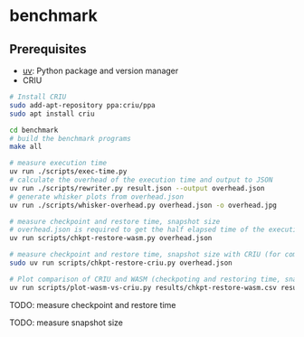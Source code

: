 # benchmark

## Prerequisites

- [uv](https://github.com/astral-sh/uv): Python package and version manager
- CRIU

```bash
# Install CRIU
sudo add-apt-repository ppa:criu/ppa
sudo apt install criu

cd benchmark
# build the benchmark programs
make all

# measure execution time
uv run ./scripts/exec-time.py
# calculate the overhead of the execution time and output to JSON
uv run ./scripts/rewriter.py result.json --output overhead.json
# generate whisker plots from overhead.json
uv run ./scripts/whisker-overhead.py overhead.json -o overhead.jpg

# measure checkpoint and restore time, snapshot size
# overhead.json is required to get the half elapsed time of the execution time
uv run scripts/chkpt-restore-wasm.py overhead.json

# measure checkpoint and restore time, snapshot size with CRIU (for comparison)
sudo uv run scripts/chkpt-restore-criu.py overhead.json

# Plot comparison of CRIU and WASM (checkpoting and restoring time, snapshot size)
uv run scripts/plot-wasm-vs-criu.py results/chkpt-restore-wasm.csv results/chkpt-restore-criu.csv
```

TODO: measure checkpoint and restore time

TODO: measure snapshot size
